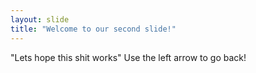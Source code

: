 ```yaml
---
layout: slide
title: "Welcome to our second slide!"
---
```

"Lets hope this shit works"
Use the left arrow to go back!
